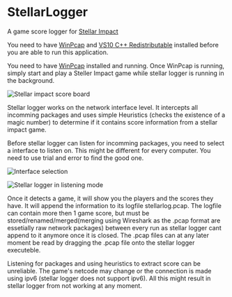 StellarLogger
=============

A game score logger for [Stellar Impact](http://www.stellar-impact.com/)

You need to have [WinPcap](http://www.winpcap.org/install/default.htm) and [VS10 C++ Redistributable](https://www.microsoft.com/en-us/download/details.aspx?id=5555) installed before you are able to run this application.

You need to have [WinPcap](http://www.winpcap.org/install/default.htm) installed and running. Once WinPcap is running, simply start and play a Steller Impact game while stellar logger is running in the background.

![Stellar impact score board](https://raw.github.com/Benny-/StellarLogger/master/img/Score.png)

Stellar logger works on the network interface level. It intercepts all incomming packages and uses simple Heuristics (checks the existence of a magic number) to determine if it contains score information from a stellar impact game.

Before stellar logger can listen for incomming packages, you need to select a interface to listen on. This might be different for every computer. You need to use trial and error to find the good one.

![Interface selection](https://raw.github.com/Benny-/StellarLogger/master/img/interfaceSelect.png)

![Stellar logger in listening mode](https://raw.github.com/Benny-/StellarLogger/master/img/Listening.png)

Once it detects a game, it will show you the players and the scores they have. It will append the information to its logfile stellarlog.pcap. The logfile can contain more then 1 game score, but must be stored/renamed/merged(merging using Wireshark as the .pcap format are essetially raw network packages) between every run as stellar logger cant append to it anymore once it is closed. The .pcap files can at any later moment be read by dragging the .pcap file onto the stellar logger executeble.

Listening for packages and using heuristics to extract score can be unreliable. The game's netcode may change or the connection is made using ipv6 (stellar logger does not support ipv6). All this might result in stellar logger from not working at any moment.

